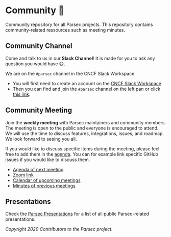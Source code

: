 # Community 🌱

Community repository for all Parsec projects. This repository contains community-related ressources
such as meeting minutes.

## Community Channel

Come and talk to us in our **Slack Channel**! It is made for you to ask any question you would have
😃.

We are on the `#parsec` channel in the CNCF Slack Workspace.

- You will first need to create an account on the [CNCF Slack Workspace](https://slack.cncf.io/)
- Then you can find and join the `#parsec` channel on the left pan or click [this
   link](https://cloud-native.slack.com/archives/C01EARH2ZB3).

## Community Meeting

Join the **weekly meeting** with Parsec maintainers and community members. The meeting is open to
the public and everyone is encouraged to attend. We will use the time to discuss features,
integrations, issues, and roadmap. We look forward to seeing you all.

If you would like to discuss specific items during the meeting, please feel free to add them in the
[agenda](https://hackmd.io/@hug-dev/parsec/edit). You can for example link specific GitHub issues if
you would like to discuss them.

- [Agenda of next meeting](https://hackmd.io/@hug-dev/parsec/edit)
- [Zoom link](https://armltd.zoom.us/j/97560348881?pwd=LzcycTNySTRERDlWMk1hRG1ianNDUT09)
- [Calendar of upcoming
   meetings](https://calendar.google.com/calendar/embed?src=ott19qaf3t5id8o5jq8ulih1ac%40group.calendar.google.com&ctz=Europe%2FLondon)
- [Minutes of previous meetings](https://github.com/parallaxsecond/community/tree/master/minutes)

## Presentations

Check the [Parsec Presentations](presentations.md) for a list of all public Parsec-related
presentations.

*Copyright 2020 Contributors to the Parsec project.*
